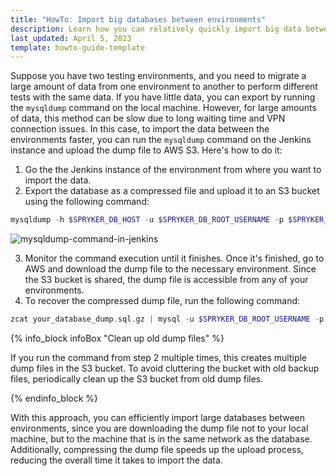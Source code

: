 ```yaml
---
title: "HowTo: Import big databases between environments"
description: Learn how you can relatively quickly import big data between your environments
last_updated: April 5, 2023
template: howto-guide-template
---
```


Suppose you have two testing environments, and you need to migrate a large amount of data from one environment to another to perform different tests with the same data. If you have little data, you can export by running the `mysqldump` command on the local machine. However, for large amounts of data, this method can be slow due to long waiting time and VPN connection issues. In this case, to import the data between the environments faster, you can run the `mysqldump` command on the Jenkins instance and upload the dump file to AWS S3. Here's how to do it:

1. Go the the Jenkins instance of the environment from where you want to import the data. 
2. Export the database as a compressed file and upload it to an S3 bucket using the following command:

```php
mysqldump -h $SPRYKER_DB_HOST -u $SPRYKER_DB_ROOT_USERNAME -p $SPRYKER_DB_PASSWORD $SPRYKER_DB_DATABASE | gzip | aws s3 cp - s3://your_bucket_name/backup.$(date +"%Y-%m-%d__%H-%M-%S").sql.gz
```

![mysqldump-command-in-jenkins](https://spryker.s3.eu-central-1.amazonaws.com/docs/scos/dev/tutorials-and-howtos/howtos/howto-import-big-databases-between-environments/mysqldump-command-in-jenkins.png)

3. Monitor the command execution until it finishes. Once it's finished, go to AWS and download the dump file to the necessary environment. Since the S3 bucket is shared, the dump file is accessible from any of your environments.
4. To recover the compressed dump file, run the following command:

```php
zcat your_database_dump.sql.gz | mysql -u $SPRYKER_DB_ROOT_USERNAME -p $SPRYKER_DB_PASSWORD $SPRYKER_DB_DATABASE
```

{% info_block infoBox "Clean up old dump files" %}

If you run the command from step 2 multiple times, this creates multiple dump files in the S3 bucket. To avoid cluttering the bucket with old backup files, periodically clean up the S3 bucket from old dump files.

{% endinfo_block %}

With this approach, you can efficiently import large databases between environments, since you are downloading the dump file not to your local machine, but to the machine that is in the same network as the database. Additionally, compressing the dump file speeds up the upload process, reducing the overall time it takes to import the data.
